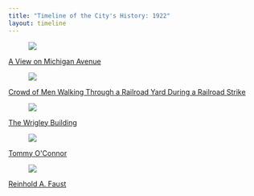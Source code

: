 ```yaml
---
title: "Timeline of the City's History: 1922"
layout: timeline
---
```


<div class="tile is-ancestor">
  <div class="tile is-parent">
    <article class="tile is-child box">
        <a href="/historical/timeline/1922/255" title="A View on Michigan Avenue">
            <figure class="image is-128x128">
                <img src="/img/timeline/1922/small/255.jpg">
            </figure>
            <div class="content">
                <p>A View on Michigan Avenue</p>
            </div>
        </a>
    </article>
  </div>
  <div class="tile is-parent">
    <article class="tile is-child box">
        <a href="/historical/timeline/1922/295" title="Crowd of Men Walking Through a Railroad Yard During a Railroad Strike">
            <figure class="image is-128x128">
                <img src="/img/timeline/1922/small/295.jpg">
            </figure>
            <div class="content">
                <p>Crowd of Men Walking Through a Railroad Yard During a Railroad Strike</p>
            </div>    
        </a>
    </article>
  </div>
  <div class="tile is-parent">
    <article class="tile is-child box">
        <a href="/historical/timeline/1922/256" title="The Wrigley Building">
            <figure class="image is-128x128">
                <img src="/img/timeline/1922/small/256.jpg">
            </figure>
            <div class="content">
                <p>The Wrigley Building</p>
            </div>  
        </a>  
    </article>
  </div>
</div>

<div class="tile is-ancestor">
  <div class="tile is-parent">
    <article class="tile is-child box">
        <a href="/historical/timeline/1922/339" title="Tommy O'Connor">
            <figure class="image is-5by4">
                <img src="/img/timeline/1922/large/339.jpg">
            </figure>
            <div class="content">
                <p>Tommy O'Connor</p>
            </div>
        </a>
    </article>
  </div>
  <div class="tile is-parent">
    <article class="tile is-child box">
        <a href="/historical/timeline/1922/350" title="Reinhold A. Faust">
            <figure class="image is-5by4">
                <img src="/img/timeline/1922/large/350.jpg">
            </figure>
            <div class="content">
                <p>Reinhold A. Faust</p>
            </div>
        </a>
    </article>
  </div>
</div>
